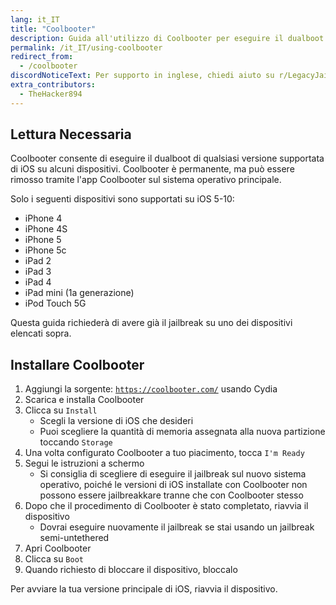 ```yaml
---
lang: it_IT
title: "Coolbooter"
description: Guida all'utilizzo di Coolbooter per eseguire il dualboot di due diverse versioni di iOS sul tuo dispositivo a 32 bit
permalink: /it_IT/using-coolbooter
redirect_from:
  - /coolbooter
discordNoticeText: Per supporto in inglese, chiedi aiuto su r/LegacyJailbreak [Discord Server](http://discord.legacyjailbreak.com/).
extra_contributors:
  - TheHacker894
---
```


## Lettura Necessaria

Coolbooter consente di eseguire il dualboot di qualsiasi versione supportata di iOS su alcuni dispositivi. Coolbooter è permanente, ma può essere rimosso tramite l'app Coolbooter sul sistema operativo principale.

Solo i seguenti dispositivi sono supportati su iOS 5-10:
- iPhone 4
- iPhone 4S
- iPhone 5
- iPhone 5c
- iPad 2
- iPad 3
- iPad 4
- iPad mini (1a generazione)
- iPod Touch 5G

Questa guida richiederà di avere già il jailbreak su uno dei dispositivi elencati sopra.

## Installare Coolbooter

1. Aggiungi la sorgente: <code><a href="https://coolbooter.com/" target="_blank">https://coolbooter.com/</a></code> usando Cydia
1. Scarica e installa Coolbooter
1. Clicca su `Install`
    - Scegli la versione di iOS che desideri
    - Puoi scegliere la quantità di memoria assegnata alla nuova partizione toccando `Storage`
1. Una volta configurato Coolbooter a tuo piacimento, tocca `I'm Ready`
1. Segui le istruzioni a schermo
    - Si consiglia di scegliere di eseguire il jailbreak sul nuovo sistema operativo, poiché le versioni di iOS installate con Coolbooter non possono essere jailbreakkare tranne che con Coolbooter stesso
1. Dopo che il procedimento di Coolbooter è stato completato, riavvia il dispositivo
    - Dovrai eseguire nuovamente il jailbreak se stai usando un jailbreak semi-untethered
1. Apri Coolbooter
1. Clicca su `Boot`
1. Quando richiesto di bloccare il dispositivo, bloccalo

Per avviare la tua versione principale di iOS, riavvia il dispositivo.
